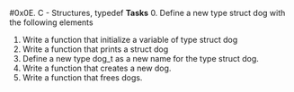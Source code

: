#0x0E. C - Structures, typedef
**Tasks**
0. Define a new type struct dog with the following elements
1. Write a function that initialize a variable of type struct dog
2. Write a function that prints a struct dog
3. Define a new type dog\_t as a new name for the type struct dog.
4. Write a function that creates a new dog.
5. Write a function that frees dogs.
